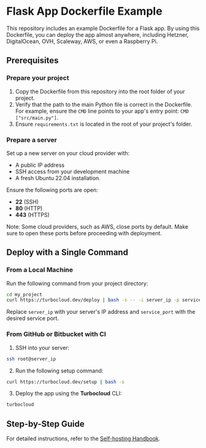 # Flask App Dockerfile Example

This repository includes an example Dockerfile for a Flask app. By using this Dockerfile, you can deploy the app almost anywhere, including Hetzner, DigitalOcean, OVH, Scaleway, AWS, or even a Raspberry Pi.

## Prerequisites

### Prepare your project

1. Copy the Dockerfile from this repository into the root folder of your project.
2. Verify that the path to the main Python file is correct in the Dockerfile. For example, ensure the `CMD` line points to your app's entry point: `CMD ["src/main.py"]`.
3. Ensure `requirements.txt` is located in the root of your project's folder.

### Prepare a server

Set up a new server on your cloud provider with:
- A public IP address
- SSH access from your development machine
- A fresh Ubuntu 22.04 installation.

Ensure the following ports are open:
- **22** (SSH)
- **80** (HTTP)
- **443** (HTTPS)

Note: Some cloud providers, such as AWS, close ports by default. Make sure to open these ports before proceeding with deployment.

## Deploy with a Single Command

### From a Local Machine

Run the following command from your project directory:

```bash
cd my_project
curl https://turbocloud.dev/deploy | bash -s -- -i server_ip -p service_port
```

Replace `server_ip` with your server's IP address and `service_port` with the desired service port.

### From GitHub or Bitbucket with CI

1. SSH into your server:

```bash
ssh root@server_ip
```

2. Run the following setup command:

```bash
curl https://turbocloud.dev/setup | bash -s
```

3. Deploy the app using the **Turbocloud** CLI:

```bash
turbocloud
```

## Step-by-Step Guide

For detailed instructions, refer to the [Self-hosting Handbook](https://turbocloud.dev/book/deploy-flask-app/).
